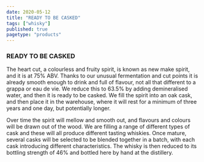 ```yaml
---
date: 2020-05-12
title: "READY TO BE CASKED"
tags: ["whisky"]
published: true
pagetype: "products"
---
```


### READY TO BE CASKED 
The heart cut, a colourless and fruity spirit, is known as new make spirit, and it is at 75% ABV. Thanks to our unusual fermentation and cut points it is already smooth enough to drink and full of flavour, not all that different to a grappa or eau de vie. We reduce this to 63.5% by adding demineralised water, and then it is ready to be casked. We fill the spirit into an oak cask, and then place it in the warehouse, where it will rest for a minimum of three years and one day, but potentially longer.

Over time the spirit will mellow and smooth out, and flavours and colours will be drawn out of the wood. We are filling a range of different types of cask and these will all produce different tasting whiskies. Once mature, several casks will be selected to be blended together in a batch, with each cask introducing different characteristics. The whisky is then reduced to its bottling strength of 46% and bottled here by hand at the distillery.